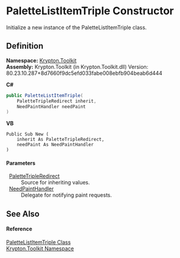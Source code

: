 # PaletteListItemTriple Constructor


Initialize a new instance of the PaletteListItemTriple class.



## Definition
**Namespace:** <a href="79d2eac2-21f4-54ff-7552-b20c33c30600.md">Krypton.Toolkit</a>  
**Assembly:** Krypton.Toolkit (in Krypton.Toolkit.dll) Version: 80.23.10.287+8d7660f9dc5efd033fabe008ebfb904beab6d444

**C#**
``` C#
public PaletteListItemTriple(
	PaletteTripleRedirect inherit,
	NeedPaintHandler needPaint
)
```
**VB**
``` VB
Public Sub New ( 
	inherit As PaletteTripleRedirect,
	needPaint As NeedPaintHandler
)
```



#### Parameters
<dl><dt>  <a href="71152bc2-4751-04ec-d520-f317200d79e5.md">PaletteTripleRedirect</a></dt><dd>Source for inheriting values.</dd><dt>  <a href="33f685bd-f838-7c82-3e84-2827dccd141e.md">NeedPaintHandler</a></dt><dd>Delegate for notifying paint requests.</dd></dl>

## See Also


#### Reference
<a href="550e6fbc-2b7c-06cd-a21d-2eb2cdff7f7e.md">PaletteListItemTriple Class</a>  
<a href="79d2eac2-21f4-54ff-7552-b20c33c30600.md">Krypton.Toolkit Namespace</a>  

